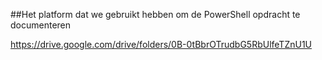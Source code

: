 ##Het platform dat we gebruikt hebben om de PowerShell opdracht te documenteren

https://drive.google.com/drive/folders/0B-0tBbrOTrudbG5RbUlfeTZnU1U
